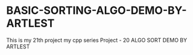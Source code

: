 # BASIC-SORTING-ALGO-DEMO-BY-ARTLEST
This is my 21th project my cpp series
Project - 20 ALGO SORT DEMO BY ARTLEST
